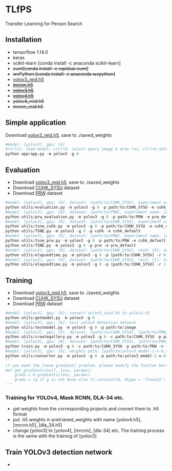 # TLfPS
Transfer Learning for Person Search
## Installation
- tensorflow 1.14.0
- keras
- scikit-learn [conda install -c anaconda scikit-learn]
- ~~cuml[conda install -c rapidsai cuml]~~
- ~~wxPython [conda install -c anaconda wxpython]~~
- [yolov3_reid.h5](https://drive.google.com/file/d/1Dne2_ZCOAA4nn8PySBjzPFUaZbHpYsd5/view?usp=sharing)
- ~~[mrcnn.h5](https://github.com/matterport/Mask_RCNN/releases)~~
- ~~[yolov3.h5](https://github.com/qqwweee/keras-yolo3)~~
- ~~[yolov4.h5](https://github.com/Ma-Dan/keras-yolo4)~~
- ~~yolov4_reid.h5~~
- ~~mrcnn_reid.h5~~

## Simple application
Download [yolov3_reid.h5](https://drive.google.com/file/d/1Dne2_ZCOAA4nn8PySBjzPFUaZbHpYsd5/view?usp=sharing), save to ./saved_weights
```python
#model: [yolov3], gpu: [0]
#ctrl+L: load model; ctrl+Q: select query image & draw roi; ctrl+G:select gallery images; ctrl+S:search
python app/app.py -m yolov3 -g 0
```

## Evaluation
- Download [yolov3_reid.h5](https://drive.google.com/file/d/1Dne2_ZCOAA4nn8PySBjzPFUaZbHpYsd5/view?usp=sharing), save to ./saved_weights
- Download [CUHK_SYSU](https://drive.google.com/file/d/1D7VL43kIV9uJrdSCYl53j89RE2K-IoQA/view?usp=sharing) dataset
- Download [PRW](https://drive.google.com/file/d/116_mIdjgB-WJXGe8RYJDWxlFnc_4sqS8/view?usp=sharing) dataset
```python
#model: [yolov3], gpu: [0], dataset: [path/to/CUHK_SYSU], experiment name: [cuhk_default]; evaluate on CUHK-SYSU dataset
python utils/evaluation.py -m yolov3 -g 0 -p path/to/CUHK_SYSU -e cuhk_default
#model: [yolov3], gpu: [0], dataset: [path/to/PRW], experiment name: [default]; evaluate on PRW dataset
python utils/prw_evaluation.py -m yolov3 -g 0 -p path/to/PRW -e prw_default
#model: [yolov3], gpu: [0], dataset: [path/to/CUHK_SYSU], experiment name: [cuhk_default]; TSNE visualization for CUHK-SYSU dataset
python utils/tsne_cuhk.py -m yolov3 -g 0 -p path/to/CUHK_SYSU -e cuhk_default
python utils/TSNE.py -m yolov3 -g 0 -p cuhk -e cuhk_default
#model: [yolov3], gpu: [0], dataset: [path/to/PRW], experiment name: [prw_default]; TSNE visualization for PRW dataset
python utils/tsne_prw.py -m yolov3 -g 0 -p path/to/PRW -e cuhk_default
python utils/TSNE.py -m yolov3 -g 0 -p prw -e prw_default
#model: [yolov3], gpu: [0], dataset: [path/to/CUHK_SYSU], reid: [0]; test the running time without reid module
python utils/elapsedtime.py -m yolov3 -g 0 -p [path/to/CUHK_SYSU] -r 0
#model: [yolov3], gpu: [0], dataset: [path/to/CUHK_SYSU], reid: [1]; test the running time with reid module
python utils/elapsedtime.py -m yolov3 -g 0 -p [path/to/CUHK_SYSU] -r 1
```
## Training
- Download [yolov3_reid.h5](https://drive.google.com/file/d/1Dne2_ZCOAA4nn8PySBjzPFUaZbHpYsd5/view?usp=sharing), save to ./saved_weights
- Download [CUHK_SYSU](https://drive.google.com/file/d/1D7VL43kIV9uJrdSCYl53j89RE2K-IoQA/view?usp=sharing) dataset
- Download [PRW](https://drive.google.com/file/d/116_mIdjgB-WJXGe8RYJDWxlFnc_4sqS8/view?usp=sharing) dataset
```python
#model: [yolov3], gpu: [0]; convert yolov3_reid.h5 to yolov3.h5
python utils/getmodel.py -m yolov3 -g 0
#model: [yolov3], gpu: [0]; test yolov3 detection network
python utils/testmodel.py -m yolov3 -g 0 -p path/to/image
#model: [yolov3], gpu: [0], dataset: [path/to/CUHK_SYSU], [path/to/PRW]; create detection, help to evaluate the running time evaluation
python utils/creategallery.py -m yolov3 -g 0 -c path/to/CUHK_SYSU -p path/to/PRW
#model: [yolov3], gpu: [0], dataset: [path/to/CUHK_SYSU], [path/to/PRW], model name: [1]; start training
python train.py -m yolov3 -g 0 -c path/to/CUHK_SYSU -p path/to/PRW -n 1
#model: [yolov3], gpu: [0], weights path: [path/to/yolov3_model-1-x-0.xxx.h5]; convert a trained model yolov3_xxx.h5 to yolov3_reid.h5
python utils/convertor.py -m yolov3 -g 0 -p path/to/yolov3_model-1-x-0.xxx.h5
'''
if you meet the [none gradient] problem, please modify the functon keras->optimizer.py->get_gradients by this:
def get_gradients(self, loss, params):
    grads = K.gradients(loss, params)
    grads = [g if g is not None else tf.constant(0, dtype = 'float32') for g in grads]
'''
```
### Training for YOLOv4, Mask RCNN, DLA-34 etc.
- get weights from the corresponding projects and convert them to .h5 format
- put .h5 weights in pretrianed_weights with name [yolov4.h5], [mrcnn.h5], [dla_34.h5]
- change [yolov3] to [yolov4], [mrcnn], [dla-34] etc. The training process is the same with the training of [yolov3]

## Train YOLOv3 detection network

- 

